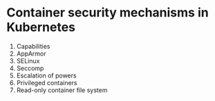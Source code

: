 # Container security mechanisms in Kubernetes

1. Capabilities
2. AppArmor
3. SELinux
4. Seccomp
5. Escalation of powers
6. Privileged containers
7. Read-only container file system